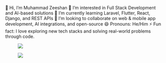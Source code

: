 👋 Hi, I’m Muhammad Zeeshan
👀 I’m interested in Full Stack Development and AI-based solutions
🌱 I’m currently learning Laravel, Flutter, React, Django, and REST APIs
💞️ I’m looking to collaborate on web & mobile app development, AI integrations, and open-source
😄 Pronouns: He/Him
⚡ Fun fact: I love exploring new tech stacks and solving real-world problems through code.

<figure><img src="https://wakatime.com/share/@018eac9b-b8f3-4b03-abd4-86ba16b14e13/9209391d-8b7a-487d-9ba3-f666b47cc68c.svg"></img></figure>
<figure><img src="https://wakatime.com/share/@018eac9b-b8f3-4b03-abd4-86ba16b14e13/45df79de-3de9-479d-bac3-a347e386b1d1.svg"></img></figure>

<!---
MuhammadZeeshanmz/MuhammadZeeshanmz is a ✨ special ✨ repository because its `README.md` (this file) appears on your GitHub profile.
You can click the Preview link to take a look at your changes.
--->

